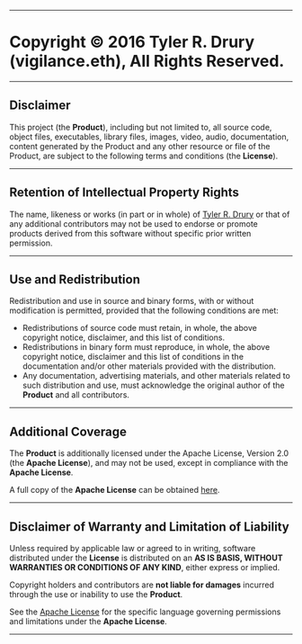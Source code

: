 ----------------------------------------------------------------

# Copyright © 2016 Tyler R. Drury (vigilance.eth), All Rights Reserved.
    
----------------------------------------------------------------

## Disclaimer

This project (the **Product**), including but not limited to,
all source code, object files, executables, library files,
images, video, audio, documentation, content generated by
the Product and any other resource or file of the Product,
are subject to the following terms and conditions (the **License**).

----------------------------------------------------------------

## Retention of Intellectual Property Rights

The name, likeness or works (in part or in whole)
of [Tyler R. Drury](https://vigilance91.github.io/) or that of any additional contributors
may not be used to endorse or promote products derived
from this software without specific prior written permission.

----------------------------------------------------------------

## Use and Redistribution

Redistribution and use in source and binary forms,
with or without modification is permitted,
provided that the following conditions are met:

* Redistributions of source code must retain, in whole,
the above copyright notice, disclaimer, and this list of conditions.
* Redistributions in binary form must reproduce, in whole,
the above copyright notice, disclaimer
and this list of conditions in the documentation
and/or other materials provided with the distribution.
* Any documentation, advertising materials,
and other materials related to such distribution and use,
must acknowledge the original author of the **Product** and all contributors.


----------------------------------------------------------------

## Additional Coverage

The **Product** is additionally licensed under the Apache License, Version 2.0 (the **Apache License**),
and may not be used, except in compliance with the **Apache License**.

A full copy of the **Apache License** can be obtained [here](http://www.apache.org/licenses/LICENSE-2.0).

----------------------------------------------------------------

## Disclaimer of Warranty and Limitation of Liability

Unless required by applicable law or agreed to in writing,
software distributed under the **License** is distributed on an
**AS IS BASIS, WITHOUT WARRANTIES OR CONDITIONS OF ANY KIND**,
either express or implied.

Copyright holders and contributors are **not liable for damages** incurred through the use or inability to use the **Product**.

See the [Apache License](http://www.apache.org/licenses/LICENSE-2.0) for the specific language governing permissions and
limitations under the **Apache License**.

----------------------------------------------------------------
